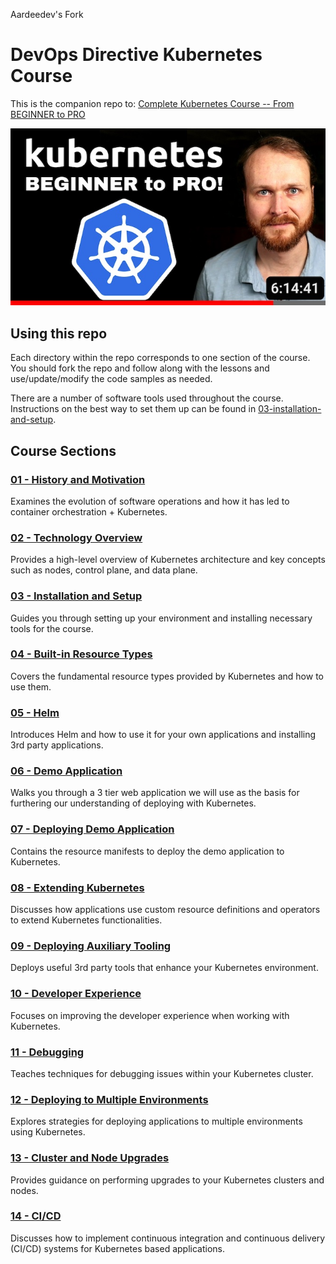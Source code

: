 Aardeedev's Fork

# DevOps Directive Kubernetes Course

This is the companion repo to: [Complete Kubernetes Course -- From BEGINNER to PRO
](https://www.youtube.com/watch?v=2T86xAtR6Fo)

[![thumbnail](./readme-assets/thumbnail.jpg)](https://www.youtube.com/watch?v=2T86xAtR6Fo)

## Using this repo

Each directory within the repo corresponds to one section of the course. You should fork the repo and follow along with the lessons and use/update/modify the code samples as needed.

There are a number of software tools used throughout the course. Instructions on the best way to set them up can be found in [03-installation-and-setup](03-installation-and-setup/README.md).

## Course Sections

### [01 - History and Motivation](01-history-and-motivation/README.md)

Examines the evolution of software operations and how it has led to container orchestration + Kubernetes.

### [02 - Technology Overview](02-technology-overview/README.md)

Provides a high-level overview of Kubernetes architecture and key concepts such as nodes, control plane, and data plane.

### [03 - Installation and Setup](03-installation-and-setup/README.md)

Guides you through setting up your environment and installing necessary tools for the course.

### [04 - Built-in Resource Types](04-built-in-resource-types/README.md)

Covers the fundamental resource types provided by Kubernetes and how to use them.

### [05 - Helm](05-helm/README.md)

Introduces Helm and how to use it for your own applications and installing 3rd party applications.

### [06 - Demo Application](06-demo-application/README.md)

Walks you through a 3 tier web application we will use as the basis for furthering our understanding of deploying with Kubernetes.

### [07 - Deploying Demo Application](07-deploying-demo-application/README.md)

Contains the resource manifests to deploy the demo application to Kubernetes.

### [08 - Extending Kubernetes](08-extending-kubernetes/README.md)

Discusses how applications use custom resource definitions and operators to extend Kubernetes functionalities.

### [09 - Deploying Auxiliary Tooling](09-deploying-auxiliary-tooling/README.md)

Deploys useful 3rd party tools that enhance your Kubernetes environment.

### [10 - Developer Experience](10-developer-experience/README.md)

Focuses on improving the developer experience when working with Kubernetes.

### [11 - Debugging](11-debugging/README.md)

Teaches techniques for debugging issues within your Kubernetes cluster.

### [12 - Deploying to Multiple Environments](12-deploying-to-multiple-environments/README.md)

Explores strategies for deploying applications to multiple environments using Kubernetes.

### [13 - Cluster and Node Upgrades](13-cluster-and-node-upgrades/README.md)

Provides guidance on performing upgrades to your Kubernetes clusters and nodes.

### [14 - CI/CD](14-cicd/README.md)

Discusses how to implement continuous integration and continuous delivery (CI/CD) systems for Kubernetes based applications.
